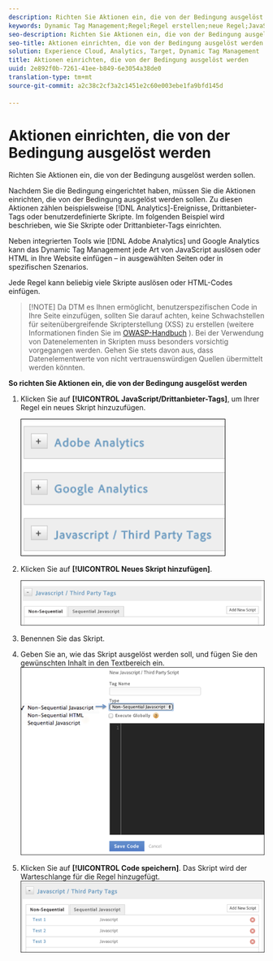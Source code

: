 ```yaml
---
description: Richten Sie Aktionen ein, die von der Bedingung ausgelöst werden sollen.
keywords: Dynamic Tag Management;Regel;Regel erstellen;neue Regel;JavaScript-/Drittanbieter-Tags;Aktionen für Bedingung einrichten;Neues Skript hinzufügen;Nicht sequentielles JavaScript;Sequentielles JavaScript;Nicht sequentielles HTML
seo-description: Richten Sie Aktionen ein, die von der Bedingung ausgelöst werden sollen.
seo-title: Aktionen einrichten, die von der Bedingung ausgelöst werden
solution: Experience Cloud, Analytics, Target, Dynamic Tag Management
title: Aktionen einrichten, die von der Bedingung ausgelöst werden
uuid: 2e892f0b-7261-41ee-b849-6e3054a38de0
translation-type: tm+mt
source-git-commit: a2c38c2cf3a2c1451e2c60e003ebe1fa9bfd145d

---
```



# Aktionen einrichten, die von der Bedingung ausgelöst werden

Richten Sie Aktionen ein, die von der Bedingung ausgelöst werden sollen.

Nachdem Sie die Bedingung eingerichtet haben, müssen Sie die Aktionen einrichten, die von der Bedingung ausgelöst werden sollen. Zu diesen Aktionen zählen beispielsweise [!DNL Analytics]-Ereignisse, Drittanbieter-Tags oder benutzerdefinierte Skripte. Im folgenden Beispiel wird beschrieben, wie Sie Skripte oder Drittanbieter-Tags einrichten.

Neben integrierten Tools wie [!DNL Adobe Analytics] und Google Analytics kann das Dynamic Tag Management jede Art von JavaScript auslösen oder HTML in Ihre Website einfügen – in ausgewählten Seiten oder in spezifischen Szenarios.

Jede Regel kann beliebig viele Skripte auslösen oder HTML-Codes einfügen.

> [!NOTE] Da DTM es Ihnen ermöglicht, benutzerspezifischen Code in Ihre Seite einzufügen, sollten Sie darauf achten, keine Schwachstellen für seitenübergreifende Skripterstellung (XSS) zu erstellen (weitere Informationen finden Sie im [OWASP-Handbuch](https://www.owasp.org/index.php/Cross-site_Scripting_(XSS)) ). Bei der Verwendung von Datenelementen in Skripten muss besonders vorsichtig vorgegangen werden. Gehen Sie stets davon aus, dass Datenelementwerte von nicht vertrauenswürdigen Quellen übermittelt werden könnten.

**So richten Sie Aktionen ein, die von der Bedingung ausgelöst werden**

1. Klicken Sie auf **[!UICONTROL JavaScript/Drittanbieter-Tags]**, um Ihrer Regel ein neues Skript hinzuzufügen.

   ![](assets/scripts-actions.png)

1. Klicken Sie auf **[!UICONTROL Neues Skript hinzufügen]**.

   ![](assets/scripts-actions2.png)

1. Benennen Sie das Skript.
1. Geben Sie an, wie das Skript ausgelöst werden soll, und fügen Sie den gewünschten Inhalt in den Textbereich ein. ![](assets/scripts-actions3.png)

1. Klicken Sie auf **[!UICONTROL Code speichern]**. Das Skript wird der Warteschlange für die Regel hinzugefügt. ![](assets/scripts-actions4.png)

